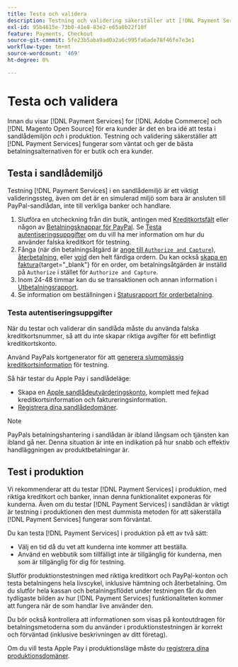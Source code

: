 ```yaml
---
title: Testa och validera
description: Testning och validering säkerställer att [!DNL Payment Services] fungerar som förväntat och erbjuder de bästa betalningsalternativen för dina kunder
exl-id: 95b4615e-73b0-41e8-83e2-e65a0b22f10f
feature: Payments, Checkout
source-git-commit: 5fe23b5aba9ad0a2a6c995fa6ade78f46fe7e3e1
workflow-type: tm+mt
source-wordcount: '469'
ht-degree: 0%

---
```


# Testa och validera

Innan du visar [!DNL Payment Services] for [!DNL Adobe Commerce] och [!DNL Magento Open Source] för era kunder är det en bra idé att testa i sandlådemiljön _och_ i produktion. Testning och validering säkerställer att [!DNL Payment Services] fungerar som väntat och ger de bästa betalningsalternativen för er butik och era kunder.

## Testa i sandlådemiljö

Testning [!DNL Payment Services] i en sandlådemiljö är ett viktigt valideringssteg, även om det är en simulerad miljö som bara är ansluten till PayPal-sandlådan, inte till verkliga banker och handlare.

1. Slutföra en utcheckning från din butik, antingen med [Kreditkortsfält](payments-options.md#credit-card-fields) eller någon av [Betalningsknappar för PayPal](payments-options.md#paypal-smart-buttons). Se [Testa autentiseringsuppgifter](#testing-credentials) om du vill ha mer information om hur du använder falska kreditkort för testning.
1. Fånga (när din betalningsåtgärd är [ange till `Authorize and Capture`](onboard.md#set-payment-services-as-payment-method)), [återbetalning](refunds.md), eller [void](voids.md) den helt färdiga ordern. Du kan också [skapa en faktura](https://docs.magento.com/user-guide/sales/invoice-create.html){target="_blank"} för en order, om betalningsåtgärden är inställd på `Authorize` i stället för `Authorize and Capture`.
1. Inom 24-48 timmar kan du se transaktionen och annan information i [Utbetalningsrapport](payouts.md).
1. Se information om beställningen i [Statusrapport för orderbetalning](order-payment-status.md).

### Testa autentiseringsuppgifter

När du testar och validerar din sandlåda måste du använda falska kreditkortsnummer, så att du inte skapar riktiga avgifter för ett befintligt kreditkortskonto.

Använd PayPals kortgenerator för att [generera slumpmässig kreditkortsinformation](https://www.paypal.com/us/smarthelp/article/where-can-i-find-test-credit-card-numbers-ts2157) för testning.

Så här testar du Apple Pay i sandlådeläge:

* Skapa en [Apple sandlådeutvärderingskonto](https://developer.apple.com/apple-pay/sandbox-testing/#create-a-sandbox-tester-account), komplett med fejkad kreditkortsinformation och faktureringsinformation.
* [Registrera dina sandlådedomäner](https://developer.paypal.com/docs/checkout/apm/apple-pay/#link-registeryoursandboxdomains).

>[!NOTE]
>
>PayPals betalningshantering i sandlådan är ibland långsam och tjänsten kan ibland gå ner. Denna situation är inte en indikation på hur snabb och effektiv handläggningen av produktbetalningar är.

## Test i produktion

Vi rekommenderar att du testar [!DNL Payment Services] i produktion, med riktiga kreditkort och banker, innan denna funktionalitet exponeras för kunderna. Även om du testar [!DNL Payment Services] i sandlådan är viktigt är testning i produktionen den mest dummista metoden för att säkerställa [!DNL Payment Services] fungerar som förväntat.

Du kan testa [!DNL Payment Services] i produktion på ett av två sätt:

* Välj en tid då du vet att kunderna inte kommer att beställa.
* Använd en webbutik som tillfälligt inte är tillgänglig för kunderna, men som är tillgänglig för dig för testning.

Slutför produktionstestningen med riktiga kreditkort och PayPal-konton och testa betalningens hela livscykel, inklusive hämtning och återbetalning. Om du slutför hela kassan och betalningsflödet under testningen får du den tydligaste bilden av hur [!DNL Payment Services] funktionaliteten kommer att fungera när de som handlar live använder den.

Du bör också kontrollera att informationen som visas på kontoutdragen för betalningsmetoderna som du använder i produktionstestningen är korrekt och förväntad (inklusive beskrivningen av ditt företag).

Om du vill testa Apple Pay i produktionsläge måste du [registrera dina produktionsdomäner](https://developer.paypal.com/docs/checkout/apm/apple-pay/#register-your-live-domain).
